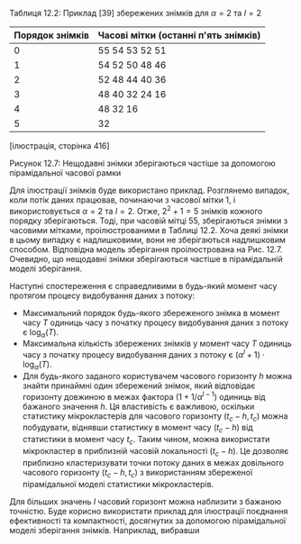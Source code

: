 Таблиця 12.2: Приклад [39] збережених знімків для $\alpha = 2$ та $l = 2$

| Порядок знімків | Часові мітки (останні п'ять знімків) |
|-----------------|--------------------------------------|
| 0               | 55 54 53 52 51                       |
| 1               | 54 52 50 48 46                       |
| 2               | 52 48 44 40 36                       |
| 3               | 48 40 32 24 16                       |
| 4               | 48 32 16                             |
| 5               | 32                                   |

[ілюстрація, сторінка 416]

Рисунок 12.7: Нещодавні знімки зберігаються частіше за допомогою пірамідальної часової рамки

Для ілюстрації знімків буде використано приклад. Розглянемо випадок, коли потік даних працював, починаючи з часової мітки 1, і використовується $\alpha = 2$ та $l = 2$. Отже, $2^2 + 1 = 5$ знімків кожного порядку зберігаються. Тоді, при часовій мітці 55, зберігаються знімки з часовими мітками, проілюстрованими в Таблиці 12.2. Хоча деякі знімки в цьому випадку є надлишковими, вони не зберігаються надлишковим способом. Відповідна модель зберігання проілюстрована на Рис. 12.7. Очевидно, що нещодавні знімки зберігаються частіше в пірамідальній моделі зберігання.

Наступні спостереження є справедливими в будь-який момент часу протягом процесу видобування даних з потоку:

- Максимальний порядок будь-якого збереженого знімка в момент часу $T$ одиниць часу з початку процесу видобування даних з потоку є $\log_{\alpha}(T)$.
- Максимальна кількість збережених знімків у момент часу $T$ одиниць часу з початку процесу видобування даних з потоку є $(\alpha^l + 1) \cdot \log_{\alpha}(T)$.
- Для будь-якого заданого користувачем часового горизонту $h$ можна знайти принаймні один збережений знімок, який відповідає горизонту довжиною в межах фактора $(1 + 1/\alpha^{l-1})$ одиниць від бажаного значення $h$. Ця властивість є важливою, оскільки статистику мікрокластерів для часового горизонту $(t_c - h, t_c)$ можна побудувати, віднявши статистику в момент часу $(t_c - h)$ від статистики в момент часу $t_c$. Таким чином, можна використати мікрокластер в приблизній часовій локальності $(t_c - h)$. Це дозволяє приблизно кластеризувати точки потоку даних в межах довільного часового горизонту $(t_c - h, t_c)$ з використанням збереженої пірамідальної моделі статистики мікрокластерів.

Для більших значень $l$ часовий горизонт можна наблизити з бажаною точністю. Буде корисно використати приклад для ілюстрації поєднання ефективності та компактності, досягнутих за допомогою пірамідальної моделі зберігання знімків. Наприклад, вибравши